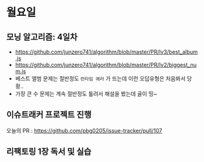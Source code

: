 # 월요일



## 모닝 알고리즘: 4일차

* https://github.com/junzero741/algorithm/blob/master/PR/lv3/best_album.js
* https://github.com/junzero741/algorithm/blob/master/PR/lv2/biggest_num.js
* 베스트 앨범 문제는 절반정도 `런타임 에러` 가 뜨는데 이런 오답유형은 처음봐서 당황..
* 가장 큰 수 문제는 계속 절반정도 틀려서 해설을 봤는데 골이 띵~



## 이슈트래커 프로젝트 진행
오늘의 PR : https://github.com/pbg0205/issue-tracker/pull/107

## 리팩토링 1장 독서 및 실습



